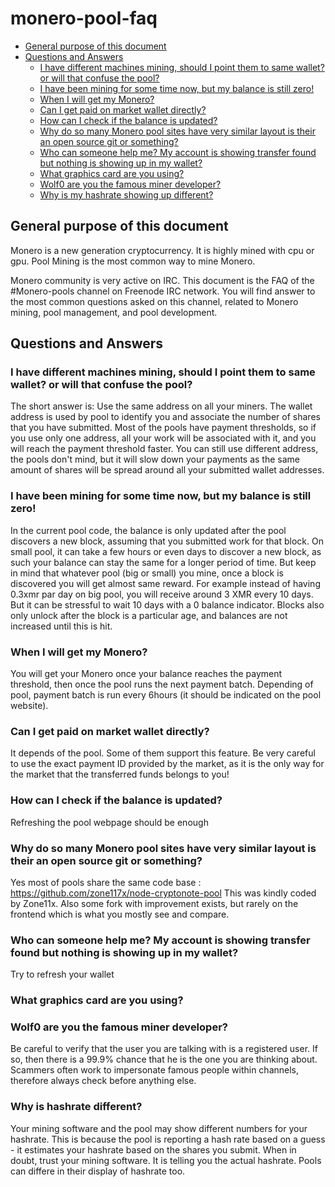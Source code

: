 # monero-pool-faq
<!-- vim-markdown-toc GFM -->
* [General purpose of this document](#general-purpose-of-this-document)
* [Questions and Answers](#questions-and-answers)
    * [I have different machines mining, should I point them to same wallet? or will that confuse the pool?](#i-have-different-machines-mining-should-i-point-them-to-same-wallet-or-will-that-confuse-the-pool)
    * [I have been mining for some time now, but my balance is still zero!](#i-have-been-mining-for-some-time-now-but-my-balance-is-still-zero)
    * [When I will get my Monero?](#when-i-will-get-my-monero)
    * [Can I get paid on market wallet directly?](#can-i-get-paid-on-market-wallet-directly)
    * [How can I check if the balance is updated?](#how-can-i-check-if-the-balance-is-updated)
    * [Why do so many Monero pool sites have very similar layout is their an open source git or something?](#why-do-so-many-monero-pool-sites-have-very-similar-layout-is-their-an-open-source-git-or-something)
    * [Who can someone help me? My account is showing transfer found but nothing is showing up in my wallet?](#who-can-someone-help-me-my-account-is-showing-transfer-found-but-nothing-is-showing-up-in-my-wallet)
    * [What graphics card are you using?](#what-graphics-card-are-you-using)
    * [Wolf0 are you the famous miner developer?](#wolf0-are-you-the-famous-miner-developer)
    * [Why is my hashrate showing up different?](#why-is-hashrate-different)

<!-- vim-markdown-toc -->


## General purpose of this document

Monero is a new generation cryptocurrency.
It is highly mined with cpu or gpu.
Pool Mining is the most common way to mine Monero.

Monero community is very active on IRC.
This document is the FAQ of the #Monero-pools channel on Freenode IRC network.
You will find answer to the most common questions asked on this channel, related to Monero mining, pool management, and pool development.

## Questions and Answers

### I have different machines mining, should I point them to same wallet? or will that confuse the pool?

The short answer is: Use the same address on all your miners. 
The wallet address is used by pool to identify you and associate the number of shares that you have submitted.
Most of the pools have payment thresholds, so if you use only one address, all your work will be associated with it, and you will reach the payment threshold faster.
You can still use different address, the pools don't mind, but it will slow down your payments as the same amount of shares will be spread around all your submitted wallet addresses.

### I have been mining for some time now, but my balance is still zero!

In the current pool code, the balance is only updated after the pool discovers a new block, assuming that you submitted work for that block.
On small pool, it can take a few hours or even days to discover a new block, as such your balance can stay the same for a longer period of time.
But keep in mind that whatever pool (big or small) you mine, once a block is discovered you will get almost same reward. 
For example instead of having 0.3xmr par day on big pool, you will receive around 3 XMR every 10 days.
But it can be stressful to wait 10 days with a 0 balance indicator.
Blocks also only unlock after the block is a particular age, and balances are not increased until this is hit.

### When I will get my Monero?

You will get your Monero once your balance reaches the payment threshold, then once the pool runs the next payment batch.
Depending of pool, payment batch is run every 6hours (it should be indicated on the pool website). 

### Can I get paid on market wallet directly?

It depends of the pool. Some of them support this feature. 
Be very careful to use the exact payment ID provided by the market, as it is the only way for the market that the transferred funds belongs to you!

### How can I check if the balance is updated?

Refreshing the pool webpage should be enough

### Why do so many Monero pool sites have very similar layout is their an open source git or something?

Yes most of pools share the same code base : <https://github.com/zone117x/node-cryptonote-pool>
This was kindly coded by Zone11x. 
Also some fork with improvement exists, but rarely on the frontend which is what you mostly see and compare.

### Who can someone help me? My account is showing transfer found but nothing is showing up in my wallet?

Try to refresh your wallet

### What graphics card are you using?

### Wolf0 are you the famous miner developer?

Be careful to verify that the user you are talking with is a registered user. If so, then there is a 99.9% chance that he is the one you are thinking about.
Scammers often work to impersonate famous people within channels, therefore always check before anything else.

### Why is hashrate different?

Your mining software and the pool may show different numbers for your hashrate. This is because the pool is reporting a hash rate based on a guess - it estimates your hashrate based on the shares you submit. When in doubt, trust your mining software. It is telling you the actual hashrate. Pools can differe in their display of hashrate too. 
